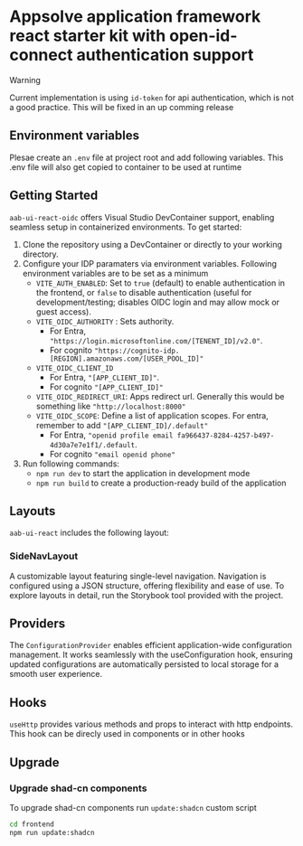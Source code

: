 # Appsolve application framework react starter kit with open-id-connect authentication support

> [!WARNING]  
> Current implementation is using `id-token` for api authentication, which is not a good practice. This will be fixed in an up comming release

## Environment variables

Plesae create an `.env` file at project root and add following variables. This .env file will also get copied to container to be used at runtime

## Getting Started
`aab-ui-react-oidc` offers Visual Studio DevContainer support, enabling seamless setup in containerized environments. To get started:
1. Clone the repository using a DevContainer or directly to your working directory.
2. Configure your IDP paramaters via environment variables. Following environment variables are to be set as a minimum
    * `VITE_AUTH_ENABLED`: Set to `true` (default) to enable authentication in the frontend, or `false` to disable authentication (useful for development/testing; disables OIDC login and may allow mock or guest access).
    * `VITE_OIDC_AUTHORITY` : Sets authority. 
        * For Entra, `"https://login.microsoftonline.com/[TENENT_ID]/v2.0"`. 
        * For cognito `"https://cognito-idp.[REGION].amazonaws.com/[USER_POOL_ID]"`
    * `VITE_OIDC_CLIENT_ID`
        * For Entra, `"[APP_CLIENT_ID]"`. 
        * For cognito `"[APP_CLIENT_ID]"`    
    * `VITE_OIDC_REDIRECT_URI`: Apps redirect url. Generally this would be something like `"http://localhost:8000"`    
    * `VITE_OIDC_SCOPE`: Define a list of application scopes. For entra, remember to add `"[APP_CLIENT_ID]/.default"`
        * For Entra, `"openid profile email fa966437-8284-4257-b497-4d30a7e7e1f1/.default`. 
        * For cognito `"email openid phone"`    
3. Run following commands:  
    * `npm run dev` to start the application in development mode
    * `npm run build` to create a production-ready build of the application

## Layouts
`aab-ui-react` includes the following layout:

### SideNavLayout
A customizable layout featuring single-level navigation. Navigation is configured using a JSON structure, offering flexibility and ease of use.
To explore layouts in detail, run the Storybook tool provided with the project.

## Providers
The `ConfigurationProvider` enables efficient application-wide configuration management. It works seamlessly with the useConfiguration hook, ensuring updated configurations are automatically persisted to local storage for a smooth user experience.

## Hooks
`useHttp` provides various methods and props to interact with http endpoints. This hook can be direcly used in components or in other hooks  

## Upgrade
### Upgrade shad-cn components
To upgrade shad-cn components run `update:shadcn` custom script
```bash
cd frontend
npm run update:shadcn
``` 
